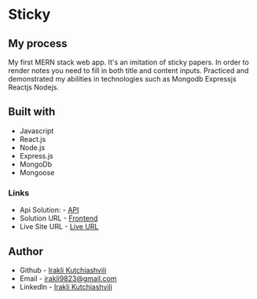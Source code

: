 # Sticky


## My process

My first MERN stack web app. It's an imitation of sticky papers. In order to render notes you need to fill in both title
and content inputs. Practiced and demonstrated my abilities in technologies such as Mongodb Expressjs Reactjs Nodejs.

## Built with

* Javascript
* React.js
* Node.js
* Express.js
* MongoDb
* Mongoose

### Links

* Api Solution: - [API](https://github.com/iraklikutchiashvili/Api-For-StickyNotes)
* Solution URL - [Frontend](https://github.com/iraklikutchiashvili/React-Sticky)
* Live Site URL - [Live URL](https://benevolent-scone-307144.netlify.app/)

## Author

* Github - [Irakli Kutchiashvili](https://github.com/iraklikutchiashvili)
* Email - irakli9823@gmail.com
* Linkedln - [Irakli Kutchiashvili](https://www.linkedin.com/in/irakli-kutchiashvili-44b573226/)
